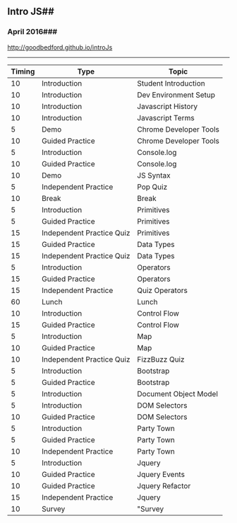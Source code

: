 ## Intro JS##
### April 2016###

 http://goodbedford.github.io/introJs
_____

 Timing | Type | Topic
 ------ | ---- | -----
10	| Introduction| 	Student Introduction
10	| Introduction| 	Dev Environment Setup
10	| Introduction| 	Javascript History
10	| Introduction| 	Javascript Terms
5	| Demo| 	Chrome Developer Tools
10	| Guided Practice| 	Chrome Developer Tools
5	| Introduction| 	Console.log
10	| Guided Practice| 	Console.log
10	| Demo| 	JS Syntax
5	| Independent Practice|	Pop Quiz
10	| Break| 	Break|
5	| Introduction| 	Primitives
5	| Guided Practice| 	Primitives
15	| Independent Practice Quiz | 	Primitives
15	| Guided Practice | 	Data Types
15	| Independent Practice Quiz | 	Data Types
5	| Introduction | 	Operators
15	| Guided Practice | 	Operators
15	| Independent Practice |  Quiz	Operators
60	| Lunch | Lunch
10	| Introduction |	Control Flow
15	| Guided Practice |	Control Flow
5	| Introduction |	Map
10	| Guided Practice |	Map
10	| Independent Practice Quiz |	FizzBuzz Quiz
5	| Introduction |	Bootstrap
5	| Guided Practice |	Bootstrap
5	| Introduction |	Document Object Model
5	| Introduction |	DOM Selectors
10 |	Guided Practice |	DOM Selectors
5	| Introduction |	Party Town
5	| Guided Practice |	Party Town
10	| Independent Practice |	Party Town
5	| Introduction |	Jquery
10	| Guided Practice |	Jquery Events
10	| Guided Practice |	Jquery Refactor
15	| Independent Practice |	Jquery
10	| Survey |	"Survey
